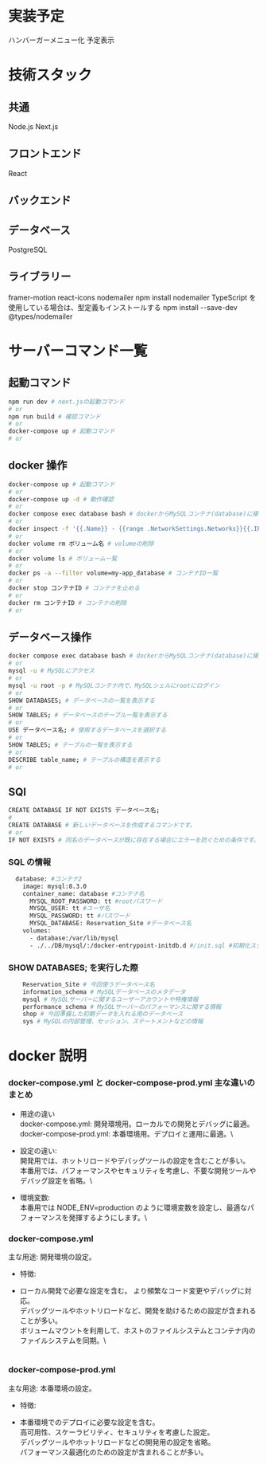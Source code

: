 # 実装予定

ハンバーガーメニュー化
予定表示

# 技術スタック

## 共通

Node.js
Next.js

## フロントエンド

React

## バックエンド

## データベース

PostgreSQL

## ライブラリー

framer-motion
react-icons
nodemailer
npm install nodemailer
TypeScript を使用している場合は、型定義もインストールする
npm install --save-dev @types/nodemailer

# サーバーコマンド一覧

## 起動コマンド

```bash
npm run dev # next.jsの起動コマンド
# or
npm run build # 確認コマンド
# or
docker-compose up # 起動コマンド
# or

```

## docker 操作

```bash
docker-compose up # 起動コマンド
# or
docker-compose up -d # 動作確認
# or
docker compose exec database bash # dockerからMySQLコンテナ(database)に接続
# or
docker inspect -f '{{.Name}} - {{range .NetworkSettings.Networks}}{{.IPAddress}}{{end}}' $(docker ps -aq) # コンテナのIPアドレスを表示
# or
docker volume rm ボリューム名 # volumeの削除
# or
docker volume ls # ボリューム一覧
# or
docker ps -a --filter volume=my-app_database # コンテナID一覧
# or
docker stop コンテナID # コンテナを止める
# or
docker rm コンテナID # コンテナの削除
# or
```

## データベース操作

```bash
docker compose exec database bash # dockerからMySQLコンテナ(database)に接続
# or
mysql -u # MySQLにアクセス
# or
mysql -u root -p # MySQLコンテナ内で、MySQLシェルにrootにログイン
# or
SHOW DATABASES; # データベースの一覧を表示する
# or
SHOW TABLES; # データベースのテーブル一覧を表示する
# or
USE データベース名; # 使用するデータベースを選択する
# or
SHOW TABLES; # テーブルの一覧を表示する
# or
DESCRIBE table_name; # テーブルの構造を表示する
# or

```

## SQl

```bash
CREATE DATABASE IF NOT EXISTS データベース名;
#
CREATE DATABASE # 新しいデータベースを作成するコマンドです。
# or
IF NOT EXISTS # 同名のデータベースが既に存在する場合にエラーを防ぐための条件です。


```

### SQL の情報

```bash
  database: #コンテナ2
    image: mysql:8.3.0
    container_name: database #コンテナ名
      MYSQL_ROOT_PASSWORD: tt #rootパスワード
      MYSQL_USER: tt #ユーザ名
      MYSQL_PASSWORD: tt #パスワード
      MYSQL_DATABASE: Reservation_Site #データベース名
    volumes:
      - database:/var/lib/mysql
      - ./../DB/mysql/:/docker-entrypoint-initdb.d #/init.sql #初期化スクリプト
```

### SHOW DATABASES; を実行した際

```bash
    Reservation_Site # 今回使うデータベース名
    information_schema # MySQLデータベースのメタデータ
    mysql # MySQLサーバーに関するユーザーアカウントや特権情報
    performance_schema # MySQLサーバーのパフォーマンスに関する情報
    shop # 今回準備した初期データを入れる用のデータベース
    sys # MySQLの内部管理、セッション、ステートメントなどの情報
```

# docker 説明

### docker-compose.yml と docker-compose-prod.yml 主な違いのまとめ

- 用途の違い\
  docker-compose.yml: 開発環境用。ローカルでの開発とデバッグに最適。\
  docker-compose-prod.yml: 本番環境用。デプロイと運用に最適。\

- 設定の違い:\
  開発用では、ホットリロードやデバッグツールの設定を含むことが多い。\
  本番用では、パフォーマンスやセキュリティを考慮し、不要な開発ツールやデバッグ設定を省略。\

- 環境変数:\
  本番用では NODE_ENV=production のように環境変数を設定し、最適なパフォーマンスを発揮するようにします。\

### docker-compose.yml

主な用途: 開発環境の設定。

- 特徴:

- ローカル開発で必要な設定を含む。
  より頻繁なコード変更やデバッグに対応。\
  デバッグツールやホットリロードなど、開発を助けるための設定が含まれることが多い。\
  ボリュームマウントを利用して、ホストのファイルシステムとコンテナ内のファイルシステムを同期。\

#

### docker-compose-prod.yml

主な用途: 本番環境の設定。

- 特徴:

- 本番環境でのデプロイに必要な設定を含む。\
  高可用性、スケーラビリティ、セキュリティを考慮した設定。\
  デバッグツールやホットリロードなどの開発用の設定を省略。\
  パフォーマンス最適化のための設定が含まれることが多い。

#
